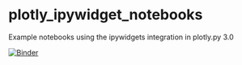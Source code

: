 # plotly_ipywidget_notebooks

Example notebooks using the ipywidgets integration in plotly.py 3.0

[![Binder](https://mybinder.org/badge.svg)](https://mybinder.org/v2/gh/jonmmease/plotly_ipywidget_notebooks/master)
